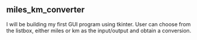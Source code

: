 <h2>miles_km_converter</h2>

I will be building my first GUI program using tkinter. User can choose from the listbox, either miles or km as the input/output and obtain a conversion. 
